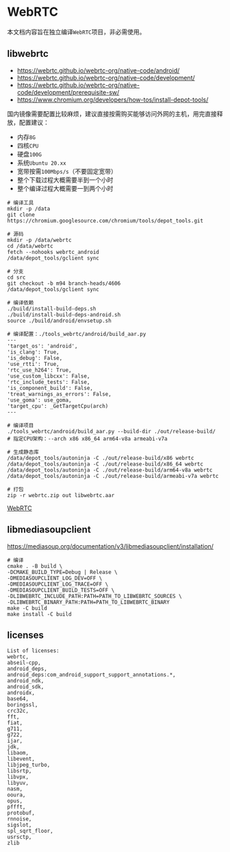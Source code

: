 # WebRTC

本文档内容旨在独立编译`WebRTC`项目，非必需使用。

## libwebrtc

* https://webrtc.github.io/webrtc-org/native-code/android/
* https://webrtc.github.io/webrtc-org/native-code/development/
* https://webrtc.github.io/webrtc-org/native-code/development/prerequisite-sw/
* https://www.chromium.org/developers/how-tos/install-depot-tools/

国内镜像需要配置比较麻烦，建议直接按需购买能够访问外网的主机，用完直接释放，配置建议：

* 内存`8G`
* 四核`CPU`
* 硬盘`100G`
* 系统`Ubuntu 20.xx`
* 宽带按需`100Mbps/s`（不要固定宽带）
* 整个下载过程大概需要半到一个小时
* 整个编译过程大概需要一到两个小时

```
# 编译工具
mkdir -p /data
git clone https://chromium.googlesource.com/chromium/tools/depot_tools.git

# 源码
mkdir -p /data/webrtc
cd /data/webrtc
fetch --nohooks webrtc_android
/data/depot_tools/gclient sync

# 分支
cd src
git checkout -b m94 branch-heads/4606
/data/depot_tools/gclient sync

# 编译依赖
./build/install-build-deps.sh
./build/install-build-deps-android.sh
source ./build/android/envsetup.sh

# 编译配置：./tools_webrtc/android/build_aar.py
---
'target_os': 'android',
'is_clang': True,
'is_debug': False,
'use_rtti': True,
'rtc_use_h264': True,
'use_custom_libcxx': False,
'rtc_include_tests': False,
'is_component_build': False,
'treat_warnings_as_errors': False,
'use_goma': use_goma,
'target_cpu': _GetTargetCpu(arch)
---

# 编译项目
./tools_webrtc/android/build_aar.py --build-dir ./out/release-build/
# 指定CPU架构：--arch x86 x86_64 arm64-v8a armeabi-v7a

# 生成静态库
/data/depot_tools/autoninja -C ./out/release-build/x86 webrtc
/data/depot_tools/autoninja -C ./out/release-build/x86_64 webrtc
/data/depot_tools/autoninja -C ./out/release-build/arm64-v8a webrtc
/data/depot_tools/autoninja -C ./out/release-build/armeabi-v7a webrtc

# 打包
zip -r webrtc.zip out libwebrtc.aar
```

[WebRTC](https://pan.baidu.com/s/1E_DXv32D9ODyj5J-o-ji_g?pwd=hudc)

## libmediasoupclient

https://mediasoup.org/documentation/v3/libmediasoupclient/installation/

```
# 编译
cmake . -B build \
-DCMAKE_BUILD_TYPE=Debug | Release \
-DMEDIASOUPCLIENT_LOG_DEV=OFF \
-DMEDIASOUPCLIENT_LOG_TRACE=OFF \
-DMEDIASOUPCLIENT_BUILD_TESTS=OFF \
-DLIBWEBRTC_INCLUDE_PATH:PATH=PATH_TO_LIBWEBRTC_SOURCES \
-DLIBWEBRTC_BINARY_PATH:PATH=PATH_TO_LIBWEBRTC_BINARY
make -C build
make install -C build
```

## licenses

```
List of licenses:
webrtc,
abseil-cpp,
android_deps,
android_deps:com_android_support_support_annotations.*,
android_ndk,
android_sdk,
androidx,
base64,
boringssl,
crc32c,
fft,
fiat,
g711,
g722,
ijar,
jdk,
libaom,
libevent,
libjpeg_turbo,
libsrtp,
libvpx,
libyuv,
nasm,
ooura,
opus,
pffft,
protobuf,
rnnoise,
sigslot,
spl_sqrt_floor,
usrsctp,
zlib
```
